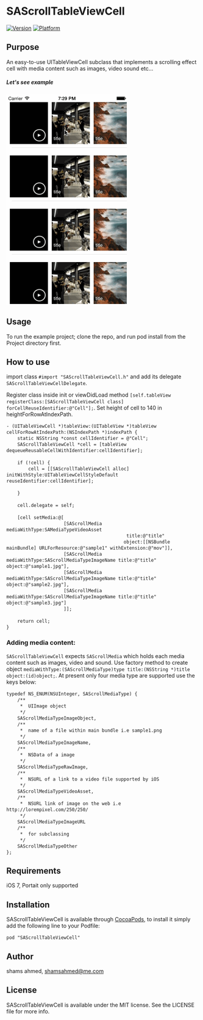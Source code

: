 # SAScrollTableViewCell

[![Version](http://cocoapod-badges.herokuapp.com/v/SAScrollTableViewCell/badge.png)](http://cocoadocs.org/docsets/SAScrollTableViewCell)
[![Platform](http://cocoapod-badges.herokuapp.com/p/SAScrollTableViewCell/badge.png)](http://cocoadocs.org/docsets/SAScrollTableViewCell)

## Purpose

An easy-to-use UITableViewCell subclass that implements a scrolling effect cell with media content such as images, video sound etc...  

##### Let's see example

![Screenshot:](Assets/exmple.gif)

## Usage

To run the example project; clone the repo, and run pod install from the Project directory first.

## How to use

import class `#import "SAScrollTableViewCell.h"` and add its delegate `SAScrollTableViewCellDelegate`.

Register class inside init or viewDidLoad method `[self.tableView registerClass:[SAScrollTableViewCell class] forCellReuseIdentifier:@"Cell"];`. Set height of cell to 140 in heightForRowAtIndexPath. 


```objc
- (UITableViewCell *)tableView:(UITableView *)tableView cellForRowAtIndexPath:(NSIndexPath *)indexPath {
    static NSString *const cellIdentifier = @"Cell";
    SAScrollTableViewCell *cell = [tableView dequeueReusableCellWithIdentifier:cellIdentifier];

    if (!cell) {
        cell = [[SAScrollTableViewCell alloc] initWithStyle:UITableViewCellStyleDefault reuseIdentifier:cellIdentifier];

    }

    cell.delegate = self;

    [cell setMedia:@[
                     [SAScrollMedia mediaWithType:SAMediaTypeVideoAsset
                                            title:@"title"
                                           object:[[NSBundle mainBundle] URLForResource:@"sample1" withExtension:@"mov"]],
                     [SAScrollMedia mediaWithType:SAScrollMediaTypeImageName title:@"title" object:@"sample1.jpg"],
                     [SAScrollMedia mediaWithType:SAScrollMediaTypeImageName title:@"title" object:@"sample2.jpg"],
                     [SAScrollMedia mediaWithType:SAScrollMediaTypeImageName title:@"title" object:@"sample3.jpg"]
                     ]];

    return cell;
}
```

### Adding media content:
`SAScrollTableViewCell` expects `SAScrollMedia` which holds each media content such as images, video and sound. Use factory method to create object `mediaWithType:(SAScrollMediaType)type title:(NSString *)title object:(id)object;`. At present only four media type are supported use the keys below:

```objc
typedef NS_ENUM(NSUInteger, SAScrollMediaType) {
    /**
     *  UIImage object
     */
    SAScrollMediaTypeImageObject,
    /**
     *  name of a file within main bundle i.e sample1.png
     */
    SAScrollMediaTypeImageName,
    /**
     *  NSData of a image
     */
    SAScrollMediaTypeRawImage,
    /**
     *  NSURL of a link to a video file supported by iOS
     */
    SAScrollMediaTypeVideoAsset,
    /**
     *  NSURL link of image on the web i.e http://lorempixel.com/250/250/
     */
    SAScrollMediaTypeImageURL
    /**
     *  for subclassing
     */
    SAScrollMediaTypeOther
};
```


## Requirements
iOS 7,
Portait only supported

## Installation

SAScrollTableViewCell is available through [CocoaPods](http://cocoapods.org), to install
it simply add the following line to your Podfile:

    pod "SAScrollTableViewCell"

## Author

shams ahmed, shamsahmed@me.com

## License

SAScrollTableViewCell is available under the MIT license. See the LICENSE file for more info.

